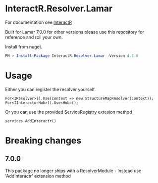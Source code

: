# InteractR.Resolver.Lamar
For documentation see [InteractR](https://github.com/madebykrol/InteractR)

Built for Lamar 7.0.0 for other versions please use this repository for reference and roll your own.


Install from nuget.
```PowerShell
PM > Install-Package InteractR.Resolver.Lamar -Version 4.1.0
```

# Usage 
Either you can register the resolver yourself.
```Csharp
For<IResolver>().Use(context => new StructureMapResolver(context));
For<IInteractorHub>().Use<Hub>();
```

Or you can use the provided ServiceRegistry extesion method
```Csharp
services.AddInteractr()
```

# Breaking changes
## 7.0.0
This package no longer ships with a ResolverModule - Instead use 'AddInteractr' extension method
